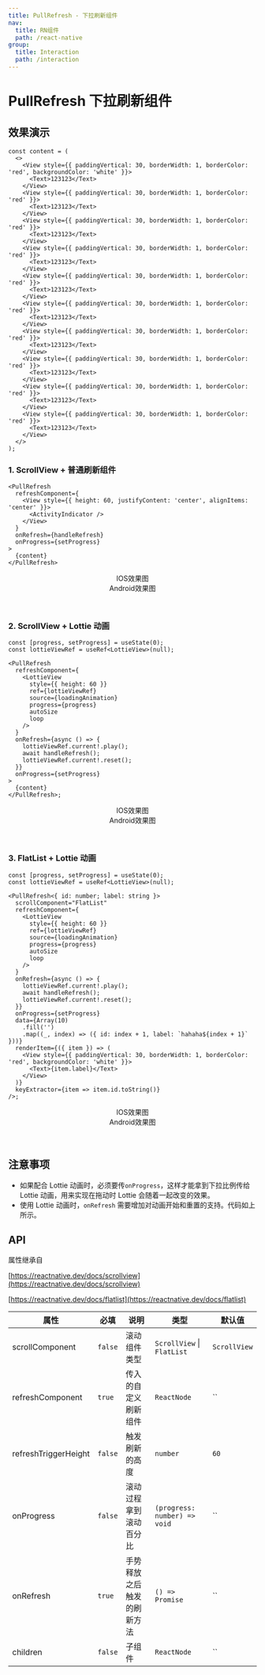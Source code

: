 ```yaml
---
title: PullRefresh - 下拉刷新组件
nav:
  title: RN组件
  path: /react-native
group:
  title: Interaction
  path: /interaction
---
```


# PullRefresh 下拉刷新组件

## 效果演示

```tsx | pure
const content = (
  <>
    <View style={{ paddingVertical: 30, borderWidth: 1, borderColor: 'red', backgroundColor: 'white' }}>
      <Text>123123</Text>
    </View>
    <View style={{ paddingVertical: 30, borderWidth: 1, borderColor: 'red' }}>
      <Text>123123</Text>
    </View>
    <View style={{ paddingVertical: 30, borderWidth: 1, borderColor: 'red' }}>
      <Text>123123</Text>
    </View>
    <View style={{ paddingVertical: 30, borderWidth: 1, borderColor: 'red' }}>
      <Text>123123</Text>
    </View>
    <View style={{ paddingVertical: 30, borderWidth: 1, borderColor: 'red' }}>
      <Text>123123</Text>
    </View>
    <View style={{ paddingVertical: 30, borderWidth: 1, borderColor: 'red' }}>
      <Text>123123</Text>
    </View>
    <View style={{ paddingVertical: 30, borderWidth: 1, borderColor: 'red' }}>
      <Text>123123</Text>
    </View>
    <View style={{ paddingVertical: 30, borderWidth: 1, borderColor: 'red' }}>
      <Text>123123</Text>
    </View>
    <View style={{ paddingVertical: 30, borderWidth: 1, borderColor: 'red' }}>
      <Text>123123</Text>
    </View>
    <View style={{ paddingVertical: 30, borderWidth: 1, borderColor: 'red' }}>
      <Text>123123</Text>
    </View>
  </>
);
```

### 1. ScrollView + 普通刷新组件

```tsx | pure
<PullRefresh
  refreshComponent={
    <View style={{ height: 60, justifyContent: 'center', alignItems: 'center' }}>
      <ActivityIndicator />
    </View>
  }
  onRefresh={handleRefresh}
  onProgress={setProgress}
>
  {content}
</PullRefresh>
```

<center>
  <div style={{ display: 'flex', width: 750 }}>
    <div style={{ width: 375 }}>IOS效果图</div>
    <div style={{ width: 375 }}>Android效果图</div>
  </div>
</center>
<center>
  <figure>
    <img
      alt=""
      src="https://td-dev-public.oss-cn-hangzhou.aliyuncs.com/maoyes-app/1608121429992107259.gif"
      style={{ width: 375, marginRight: 10, border: "1px solid #ddd" }}
    />
    <img
      alt=""
      src="https://timgsa.baidu.com/timg?image&quality=80&size=b9999_10000&sec=1607430991524&di=24c0bf75a6d0efeff1c48e13829eca72&imgtype=0&src=http%3A%2F%2Fattach.bbs.miui.com%2Fforum%2F201308%2F23%2F220651x9b0h4kru904ozre.jpg"
      style={{ width: 375, border: "1px solid #ddd" }}
    />
  </figure>
</center>

### 2. ScrollView + Lottie 动画

```tsx | pure
const [progress, setProgress] = useState(0);
const lottieViewRef = useRef<LottieView>(null);

<PullRefresh
  refreshComponent={
    <LottieView
      style={{ height: 60 }}
      ref={lottieViewRef}
      source={loadingAnimation}
      progress={progress}
      autoSize
      loop
    />
  }
  onRefresh={async () => {
    lottieViewRef.current!.play();
    await handleRefresh();
    lottieViewRef.current!.reset();
  }}
  onProgress={setProgress}
>
  {content}
</PullRefresh>;
```

<center>
  <div style={{ display: 'flex', width: 750 }}>
    <div style={{ width: 375 }}>IOS效果图</div>
    <div style={{ width: 375 }}>Android效果图</div>
  </div>
</center>
<center>
  <figure>
    <img
      alt=""
      src="https://td-dev-public.oss-cn-hangzhou.aliyuncs.com/maoyes-app/1608121575330094035.gif"
      style={{ width: 375, marginRight: 10, border: "1px solid #ddd" }}
    />
    <img
      alt=""
      src="https://timgsa.baidu.com/timg?image&quality=80&size=b9999_10000&sec=1607430991524&di=24c0bf75a6d0efeff1c48e13829eca72&imgtype=0&src=http%3A%2F%2Fattach.bbs.miui.com%2Fforum%2F201308%2F23%2F220651x9b0h4kru904ozre.jpg"
      style={{ width: 375, border: "1px solid #ddd" }}
    />
  </figure>
</center>

### 3. FlatList + Lottie 动画

```tsx | pure
const [progress, setProgress] = useState(0);
const lottieViewRef = useRef<LottieView>(null);

<PullRefresh<{ id: number; label: string }>
  scrollComponent="FlatList"
  refreshComponent={
    <LottieView
      style={{ height: 60 }}
      ref={lottieViewRef}
      source={loadingAnimation}
      progress={progress}
      autoSize
      loop
    />
  }
  onRefresh={async () => {
    lottieViewRef.current!.play();
    await handleRefresh();
    lottieViewRef.current!.reset();
  }}
  onProgress={setProgress}
  data={Array(10)
    .fill('')
    .map((_, index) => ({ id: index + 1, label: `hahaha${index + 1}` }))}
  renderItem={({ item }) => (
    <View style={{ paddingVertical: 30, borderWidth: 1, borderColor: 'red', backgroundColor: 'white' }}>
      <Text>{item.label}</Text>
    </View>
  )}
  keyExtractor={item => item.id.toString()}
/>;
```

<center>
  <div style={{ display: 'flex', width: 750 }}>
    <div style={{ width: 375 }}>IOS效果图</div>
    <div style={{ width: 375 }}>Android效果图</div>
  </div>
</center>
<center>
  <figure>
    <img
      alt=""
      src="https://td-dev-public.oss-cn-hangzhou.aliyuncs.com/maoyes-app/1608121788620647345.gif"
      style={{ width: 375, marginRight: 10, border: "1px solid #ddd" }}
    />
    <img
      alt=""
      src="https://timgsa.baidu.com/timg?image&quality=80&size=b9999_10000&sec=1607430991524&di=24c0bf75a6d0efeff1c48e13829eca72&imgtype=0&src=http%3A%2F%2Fattach.bbs.miui.com%2Fforum%2F201308%2F23%2F220651x9b0h4kru904ozre.jpg"
      style={{ width: 375, border: "1px solid #ddd" }}
    />
  </figure>
</center>

## 注意事项

- 如果配合 Lottie 动画时，必须要传`onProgress`，这样才能拿到下拉比例传给 Lottie 动画，用来实现在拖动时 Lottie 会随着一起改变的效果。
- 使用 Lottie 动画时，`onRefresh` 需要增加对动画开始和重置的支持。代码如上所示。

## API

属性继承自

[https://reactnative.dev/docs/scrollview](https://reactnative.dev/docs/scrollview)

[https://reactnative.dev/docs/flatlist](https://reactnative.dev/docs/flatlist)

| 属性                 | 必填    | 说明                       | 类型                         | 默认值       |
| -------------------- | ------- | -------------------------- | ---------------------------- | ------------ |
| scrollComponent      | `false` | 滚动组件类型               | `ScrollView` \| `FlatList`   | `ScrollView` |
| refreshComponent     | `true`  | 传入的自定义刷新组件       | `ReactNode`                  | ``           |
| refreshTriggerHeight | `false` | 触发刷新的高度             | `number`                     | `60`         |
| onProgress           | `false` | 滚动过程拿到滚动百分比     | `(progress: number) => void` | ``           |
| onRefresh            | `true`  | 手势释放之后触发的刷新方法 | `() => Promise`              | ``           |
| children             | `false` | 子组件                     | `ReactNode`                  | ``           |
